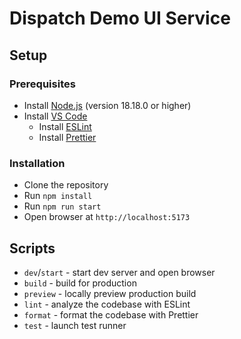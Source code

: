# Dispatch Demo UI Service

## Setup

### Prerequisites

- Install [Node.js](https://nodejs.org/) (version 18.18.0 or higher)
- Install [VS Code](https://code.visualstudio.com/)
  - Install [ESLint](https://github.com/Microsoft/vscode-eslint)
  - Install [Prettier](https://github.com/prettier/prettier-vscode)

### Installation

- Clone the repository
- Run `npm install`
- Run `npm run start`
- Open browser at `http://localhost:5173`

## Scripts

- `dev`/`start` - start dev server and open browser
- `build` - build for production
- `preview` - locally preview production build
- `lint` - analyze the codebase with ESLint
- `format` - format the codebase with Prettier
- `test` - launch test runner
